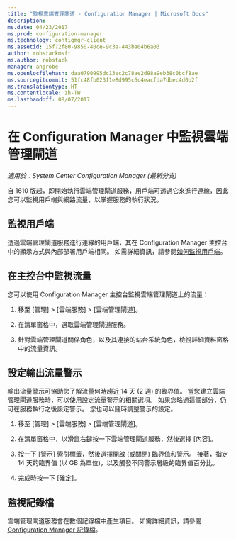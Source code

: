 ```yaml
---
title: "監視雲端管理閘道 - Configuration Manager | Microsoft Docs"
description: 
ms.date: 04/23/2017
ms.prod: configuration-manager
ms.technology: configmgr-client
ms.assetid: 15f72f80-9850-40ce-9c3a-443ba04b6a03
author: robstackmsft
ms.author: robstack
manager: angrobe
ms.openlocfilehash: daa0790995dc13ec2c78ae2d98a9eb38c0bcf8ae
ms.sourcegitcommit: 51fc48fb023f1e8d995c6c4eacfda7dbec4d0b2f
ms.translationtype: HT
ms.contentlocale: zh-TW
ms.lasthandoff: 08/07/2017
---
```

# <a name="monitor-cloud-management-gateway-in-configuration-manager"></a>在 Configuration Manager 中監視雲端管理閘道

*適用於：System Center Configuration Manager (最新分支)*

自 1610 版起，即開始執行雲端管理閘道服務，用戶端可透過它來進行連線，因此您可以監視用戶端與網路流量，以掌握服務的執行狀況。

## <a name="monitor-clients"></a>監視用戶端

透過雲端管理閘道服務進行連線的用戶端，其在 Configuration Manager 主控台中的顯示方式與內部部署用戶端相同。 如需詳細資訊，請參閱[如何監視用戶端](monitor-clients.md)。

## <a name="monitor-traffic-in-the-console"></a>在主控台中監視流量

您可以使用 Configuration Manager 主控台監視雲端管理閘道上的流量：

1. 移至 [管理] > [雲端服務] > [雲端管理閘道]。

2. 在清單窗格中，選取雲端管理閘道服務。

3. 針對雲端管理閘道關係角色，以及其連接的站台系統角色，檢視詳細資料窗格中的流量資訊。

## <a name="set-up-outbound-traffic-alerts"></a>設定輸出流量警示

輸出流量警示可協助您了解流量何時趨近 14 天 (2 週) 的臨界值。 當您建立雲端管理閘道服務時，可以使用設定流量警示的相關選項。 如果您略過這個部分，仍可在服務執行之後設定警示。 您也可以隨時調整警示的設定。

1. 移至 [管理] > [雲端服務] > [雲端管理閘道]。

2. 在清單窗格中，以滑鼠右鍵按一下雲端管理閘道服務，然後選擇 [內容]。

3. 按一下 [警示] 索引標籤，然後選擇開啟 (或關閉) 臨界值和警示。 接著，指定 14 天的臨界值 (以 GB 為單位)，以及觸發不同警示層級的臨界值百分比。

4. 完成時按一下 [確定]。

## <a name="monitor-logs"></a>監視記錄檔

雲端管理閘道服務會在數個記錄檔中產生項目。 如需詳細資訊，請參閱 [Configuration Manager 記錄檔](/sccm/core/plan-design/hierarchy/log-files)。
